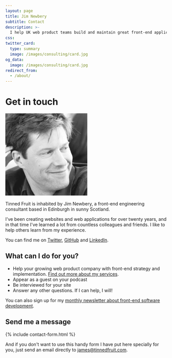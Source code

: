 ```yaml
---
layout: page
title: Jim Newbery
subtitle: Contact
description: >-
  I help UK web product teams build and maintain great front-end applications
css:
twitter_card:
  type: summary
  image: /images/consulting/card.jpg
og_data:
  image: /images/consulting/card.jpg
redirect_from:
  - /about/
---
```


# Get in touch

<div class="panel panel--media">
  <div class="panel--media__image">
    <img class="avatar avatar--small" src="/images/main/avatar.jpg" alt="Jim Newbery">
  </div>

  <div class="panel--media__content">
    <p class="intro">Tinned Fruit is inhabited by Jim Newbery, a front-end engineering consultant based in Edinburgh in sunny Scotland.</p>
    <p>I've been creating websites and web applications for over twenty years, and in that time I've learned a lot from countless colleagues and friends. I like to help others learn from my experience.</p>
    <p>You can find me on <a href="https://twitter.com/froots101">Twitter</a>, <a href="https://github.com/froots">GitHub</a> and <a href="https://www.linkedin.com/in/jamesnewbery">LinkedIn</a>.</p>
  </div>
</div>

## What can I do for you?

* Help your growing web product company with front-end strategy and implementation. [Find out more about my services](/services).
* Appear as a guest on your podcast
* Be interviewed for your site
* Answer any other questions. If I can help, I will!

You can also sign up for my [monthly newsletter about front-end software development](http://tinyletter.com/tinnedfruit).

## Send me a message

{% include contact-form.html %}

And if you don't want to use this handy form I have put here specially for you, just send an email directly to [james@tinnedfruit.com](mailto:james@tinnedfruit.com).
